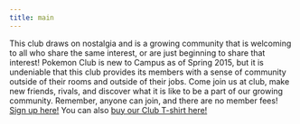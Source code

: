 ```yaml
---
title: main
---
```

This club draws on nostalgia and is a growing community that is welcoming to all who share the same interest, or are just beginning to share that interest! Pokemon Club is new to Campus as of Spring 2015, but it is undeniable that this club provides its members with a sense of community outside of their rooms and outside of their jobs. Come join us at club, make new friends, rivals, and discover what it is like to be a part of our growing community. Remember, anyone can join, and there are no member fees! [Sign up here!](https://docs.google.com/forms/d/e/1FAIpQLSeAsRakKNAyl3sm0C4UjjHF2xF5I6ZgbWq47DXJxbVAn56Dhw/viewform) You can also [buy our Club T-shirt here!](https://www.teepublic.com/show/372613-pokemon-club-t-shirt-2016)
